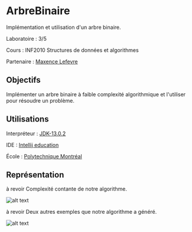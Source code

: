 # ArbreBinaire

Implémentation et utilisation d'un arbre binaire.

Laboratoire : 3/5

Cours : INF2010 Structures de données et algorithmes

Partenaire : [Maxence Lefevre](https://github.com/Solonioka)


## Objectifs

Implémenter un arbre binaire à faible complexité algorithmique et l'utiliser pour résoudre un problème.

## Utilisations

Interpréteur : [JDK-13.0.2](https://www.oracle.com/java/technologies/javase-jdk13-downloads.html)

IDE : [Intellij education](https://www.jetbrains.com/fr-fr/idea/download/#section=windows)

École : [Polytechnique Montréal](https://www.polymtl.ca)

## Représentation

à revoir Complexité contante de notre algorithme.

![alt text](https://github.com/TritzA/)

à revoir Deux autres exemples que notre algorithme a généré.

![alt text](https://github.com/TritzA/)
